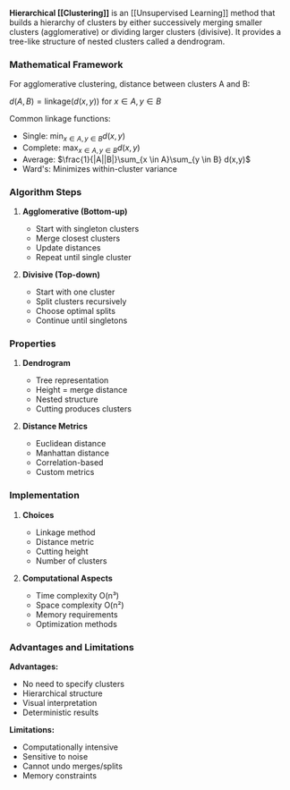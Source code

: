 **Hierarchical [[Clustering]]** is an [[Unsupervised Learning]] method that builds a hierarchy of clusters by either successively merging smaller clusters (agglomerative) or dividing larger clusters (divisive). It provides a tree-like structure of nested clusters called a dendrogram.

### Mathematical Framework
For agglomerative clustering, distance between clusters A and B:

$d(A,B) = \text{linkage}(d(x,y))$ for $x \in A, y \in B$

Common linkage functions:
- Single: $\min_{x \in A, y \in B} d(x,y)$
- Complete: $\max_{x \in A, y \in B} d(x,y)$
- Average: $\frac{1}{|A||B|}\sum_{x \in A}\sum_{y \in B} d(x,y)$
- Ward's: Minimizes within-cluster variance

### Algorithm Steps
1. **Agglomerative (Bottom-up)**
   - Start with singleton clusters
   - Merge closest clusters
   - Update distances
   - Repeat until single cluster

2. **Divisive (Top-down)**
   - Start with one cluster
   - Split clusters recursively
   - Choose optimal splits
   - Continue until singletons

### Properties
1. **Dendrogram**
   - Tree representation
   - Height = merge distance
   - Nested structure
   - Cutting produces clusters

2. **Distance Metrics**
   - Euclidean distance
   - Manhattan distance
   - Correlation-based
   - Custom metrics

### Implementation
1. **Choices**
   - Linkage method
   - Distance metric
   - Cutting height
   - Number of clusters

2. **Computational Aspects**
   - Time complexity O(n³)
   - Space complexity O(n²)
   - Memory requirements
   - Optimization methods

### Advantages and Limitations
**Advantages:**
- No need to specify clusters
- Hierarchical structure
- Visual interpretation
- Deterministic results

**Limitations:**
- Computationally intensive
- Sensitive to noise
- Cannot undo merges/splits
- Memory constraints